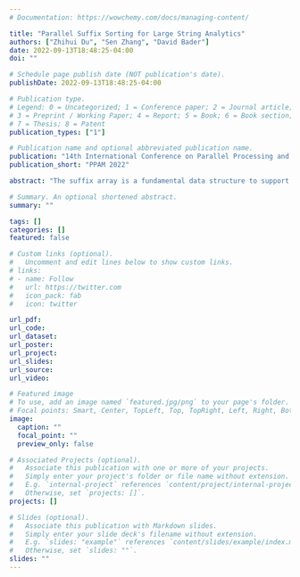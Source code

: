 ```yaml
---
# Documentation: https://wowchemy.com/docs/managing-content/

title: "Parallel Suffix Sorting for Large String Analytics"
authors: ["Zhihui Du", "Sen Zhang", "David Bader"]
date: 2022-09-13T18:48:25-04:00
doi: ""

# Schedule page publish date (NOT publication's date).
publishDate: 2022-09-13T18:48:25-04:00

# Publication type.
# Legend: 0 = Uncategorized; 1 = Conference paper; 2 = Journal article;
# 3 = Preprint / Working Paper; 4 = Report; 5 = Book; 6 = Book section;
# 7 = Thesis; 8 = Patent
publication_types: ["1"]

# Publication name and optional abbreviated publication name.
publication: "14th International Conference on Parallel Processing and Applied Mathematics, Gdansk, Poland"
publication_short: "PPAM 2022"

abstract: "The suffix array is a fundamental data structure to support string analysis efficiently. It took about 26 years for the sequential suffix array construction algorithm to achieve O(n) time complexity and inplace sorting. In this paper, we develop the DLP I (D Limited Parallel Induce) algorithm, the first O( n/p ) time parallel suffix array construction algorithm. The basic idea of DLPI includes two aspects: dividing the O(n) size problem into p reduced sub-problems with size O( n/p ) so we can handle them on p processors in parallel; developing an efficient parallel induce sorting method to achieve correct order for all the reduced sub-problems. The complete algorithm description is given to show the implementation method of the proposed idea. The time and space complexity analysis and proof are also given to show the correctness and efficiency of the proposed algorithm. The proposed DLP I algorithm can handle large strings with scalable performance."

# Summary. An optional shortened abstract.
summary: ""

tags: []
categories: []
featured: false

# Custom links (optional).
#   Uncomment and edit lines below to show custom links.
# links:
# - name: Follow
#   url: https://twitter.com
#   icon_pack: fab
#   icon: twitter

url_pdf:
url_code:
url_dataset:
url_poster:
url_project:
url_slides:
url_source:
url_video:

# Featured image
# To use, add an image named `featured.jpg/png` to your page's folder. 
# Focal points: Smart, Center, TopLeft, Top, TopRight, Left, Right, BottomLeft, Bottom, BottomRight.
image:
  caption: ""
  focal_point: ""
  preview_only: false

# Associated Projects (optional).
#   Associate this publication with one or more of your projects.
#   Simply enter your project's folder or file name without extension.
#   E.g. `internal-project` references `content/project/internal-project/index.md`.
#   Otherwise, set `projects: []`.
projects: []

# Slides (optional).
#   Associate this publication with Markdown slides.
#   Simply enter your slide deck's filename without extension.
#   E.g. `slides: "example"` references `content/slides/example/index.md`.
#   Otherwise, set `slides: ""`.
slides: ""
---
```

